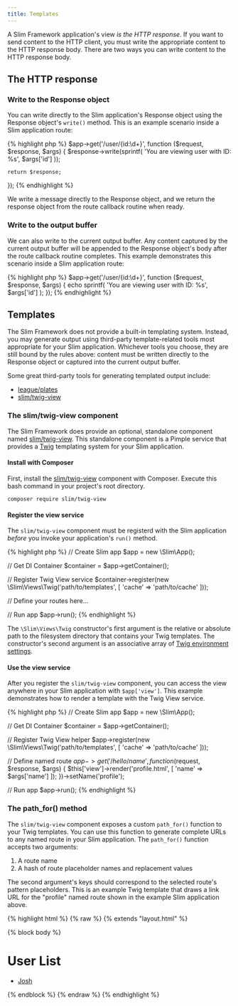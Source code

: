 ```yaml
---
title: Templates
---
```


A Slim Framework application's view _is the HTTP response_. If you
want to send content to the HTTP client, you must write the appropriate
content to the HTTP response body. There are two ways you can write
content to the HTTP response body.

## The HTTP response

### Write to the Response object

You can write directly to the Slim application's Response object
using the Response object's `write()` method. This is an example
scenario inside a Slim application route:

{% highlight php %}
$app->get('/user/{id:\d+}', function ($request, $response, $args) {
    $response->write(sprintf(
        'You are viewing user with ID: %s',
        $args['id']
    ));

    return $response;
});
{% endhighlight %}

We write a message directly to the Response object, and we return the
response object from the route callback routine when ready.

### Write to the output buffer

We can also write to the current output buffer. Any content captured
by the current output buffer will be appended to the Response
object's body after the route callback routine completes. This example
demonstrates this scenario inside a Slim application route:

{% highlight php %}
$app->get('/user/{id:\d+}', function ($request, $response, $args) {
    echo sprintf(
        'You are viewing user with ID: %s',
        $args['id']
    );
});
{% endhighlight %}

## Templates

The Slim Framework does not provide a built-in templating system.
Instead, you may generate output using third-party template-related tools most
appropriate for your Slim application. Whichever tools you choose,
they are still bound by the rules above: content must be written
directly to the Response object or captured into the current output buffer.

Some great third-party tools for generating templated output include:

* [league/plates](http://platesphp.com/)
* [slim/twig-view](https://github.com/slimphp/Twig-View)

### The slim/twig-view component

The Slim Framework does provide an optional, standalone
component named [slim/twig-view](https://github.com/slimphp/Twig-View). This
standalone component is a Pimple service that provides a [Twig](http://twig.sensiolabs.org/)
templating system for your Slim application.

#### Install with Composer

First, install the [slim/twig-view](https://github.com/slimphp/Twig-View) component
with Composer. Execute this bash command in your project's root directory.

    composer require slim/twig-view

#### Register the view service

The `slim/twig-view` component must be registerd with the Slim application
_before_ you invoke your application's `run()` method.

{% highlight php %}
// Create Slim app
$app = new \Slim\App();

// Get DI Container
$container = $app->getContainer();

// Register Twig View service
$container->register(new \Slim\Views\Twig('path/to/templates', [
    'cache' => 'path/to/cache'
]));

// Define your routes here...

// Run app
$app->run();
{% endhighlight %}

The `\Slim\Views\Twig` constructor's first argument is the relative
or absolute path to the filesystem directory that contains your
Twig templates. The constructor's second argument is an associative
array of [Twig environment settings](http://twig.sensiolabs.org/doc/api.html#environment-options).

#### Use the view service

After you register the `slim/twig-view` component, you can access the view
anywhere in your Slim application with `$app['view']`. This
example demonstrates how to render a template with the Twig View
service.

{% highlight php %}
// Create Slim app
$app = new \Slim\App();

// Get DI Container
$container = $app->getContainer();

// Register Twig View helper
$app->register(new \Slim\Views\Twig('path/to/templates', [
    'cache' => 'path/to/cache'
]));

// Define named route
$app->get('/hello/{name}', function ($request, $response, $args) {
    $this['view']->render('profile.html', [
        'name' => $args['name']
    ]);
})->setName('profile');

// Run app
$app->run();
{% endhighlight %}

### The path_for() method

The `slim/twig-view` component exposes a custom `path_for()` function
to your Twig templates. You can use this function to generate complete
URLs to any named route in your Slim application. The `path_for()`
function accepts two arguments:

1. A route name
2. A hash of route placeholder names and replacement values

The second argument's keys should correspond to the selected route's pattern
placeholders. This is an example Twig template that draws a link URL
for the "profile" named route shown in the example Slim application above.

{% highlight html %}
{% raw %}
{% extends "layout.html" %}

{% block body %}
<h1>User List</h1>
<ul>
    <li><a href="{{ path_for('profile', { 'name': 'josh' }) }}">Josh</a></li>
</ul>
{% endblock %}
{% endraw %}
{% endhighlight %}
